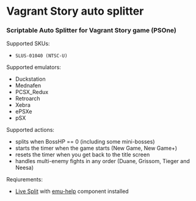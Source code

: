 # Vagrant Story auto splitter
### Scriptable Auto Splitter for Vagrant Story game (PSOne)

Supported SKUs: 
 - `SLUS-01040 (NTSC-U)`

Supported emulators:
 - Duckstation
 - Mednafen
 - PCSX_Redux
 - Retroarch
 - Xebra
 - ePSXe
 - pSX


Supported actions:
 - splits when BossHP == 0 (including some mini-bosses)
 - starts the timer when the game starts (New Game, New Game+)
 - resets the timer when you get back to the title screen 
 - handles multi-enemy fights in any order (Duane, Grissom, Tieger and Neesa)

Reqiurements:
 - [Live Split](https://github.com/LiveSplit/LiveSplit) with [emu-help](https://github.com/Jujstme/emu-help) component installed
